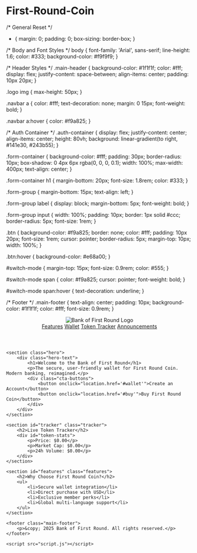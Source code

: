 # First-Round-Coin

/* General Reset */
* {
    margin: 0;
    padding: 0;
    box-sizing: border-box;
}

/* Body and Font Styles */
body {
    font-family: 'Arial', sans-serif;
    line-height: 1.6;
    color: #333;
    background-color: #f9f9f9;
}

/* Header Styles */
.main-header {
    background-color: #1f1f1f;
    color: #fff;
    display: flex;
    justify-content: space-between;
    align-items: center;
    padding: 10px 20px;
}

.logo img {
    max-height: 50px;
}

.navbar a {
    color: #fff;
    text-decoration: none;
    margin: 0 15px;
    font-weight: bold;
}

.navbar a:hover {
    color: #f9a825;
}

/* Auth Container */
.auth-container {
    display: flex;
    justify-content: center;
    align-items: center;
    height: 80vh;
    background: linear-gradient(to right, #141e30, #243b55);
}

.form-container {
    background-color: #fff;
    padding: 30px;
    border-radius: 10px;
    box-shadow: 0 4px 6px rgba(0, 0, 0, 0.1);
    width: 100%;
    max-width: 400px;
    text-align: center;
}

.form-container h1 {
    margin-bottom: 20px;
    font-size: 1.8rem;
    color: #333;
}

.form-group {
    margin-bottom: 15px;
    text-align: left;
}

.form-group label {
    display: block;
    margin-bottom: 5px;
    font-weight: bold;
}

.form-group input {
    width: 100%;
    padding: 10px;
    border: 1px solid #ccc;
    border-radius: 5px;
    font-size: 1rem;
}

.btn {
    background-color: #f9a825;
    border: none;
    color: #fff;
    padding: 10px 20px;
    font-size: 1rem;
    cursor: pointer;
    border-radius: 5px;
    margin-top: 10px;
    width: 100%;
}

.btn:hover {
    background-color: #e68a00;
}

#switch-mode {
    margin-top: 15px;
    font-size: 0.9rem;
    color: #555;
}

#switch-mode span {
    color: #f9a825;
    cursor: pointer;
    font-weight: bold;
}

#switch-mode span:hover {
    text-decoration: underline;
}

/* Footer */
.main-footer {
    text-align: center;
    padding: 10px;
    background-color: #1f1f1f;
    color: #fff;
    font-size: 0.9rem;
}


<!DOCTYPE html>
<html lang="en">
<head>
    <meta charset="UTF-8">
    <meta name="viewport" content="width=device-width, initial-scale=1.0">
    <title>Bank of First Round</title>
    <link rel="stylesheet" href="style.css">
</head>
<body>
    <header class="main-header">
        <div class="logo">
            <img src="logo.png" alt="Bank of First Round Logo">
        </div>
        <nav class="navbar">
            <a href="#features">Features</a>
            <a href="#wallet">Wallet</a>
            <a href="#tracker">Token Tracker</a>
            <a href="#announcements">Announcements</a>
        </nav>
    </header>
    
    <section class="hero">
        <div class="hero-text">
            <h1>Welcome to the Bank of First Round</h1>
            <p>The secure, user-friendly wallet for First Round Coin. Modern banking, reimagined.</p>
            <div class="cta-buttons">
                <button onclick="location.href='#wallet'">Create an Account</button>
                <button onclick="location.href='#buy'">Buy First Round Coin</button>
            </div>
        </div>
    </section>
    
    <section id="tracker" class="tracker">
        <h2>Live Token Tracker</h2>
        <div id="token-stats">
            <p>Price: $0.00</p>
            <p>Market Cap: $0.00</p>
            <p>24h Volume: $0.00</p>
        </div>
    </section>
    
    <section id="features" class="features">
        <h2>Why Choose First Round Coin?</h2>
        <ul>
            <li>Secure wallet integration</li>
            <li>Direct purchase with USD</li>
            <li>Exclusive member perks</li>
            <li>Global multi-language support</li>
        </ul>
    </section>
    
    <footer class="main-footer">
        <p>&copy; 2025 Bank of First Round. All rights reserved.</p>
    </footer>
    
    <script src="script.js"></script>
</body>
</html>
